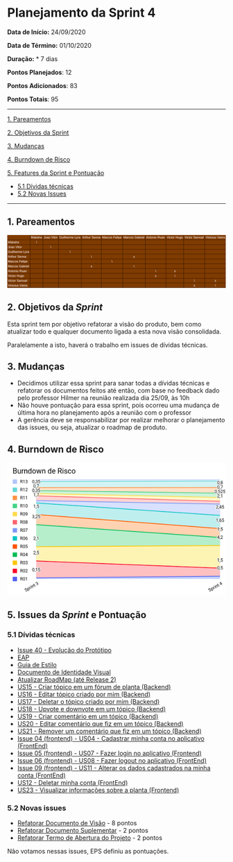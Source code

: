 # Planejamento da Sprint 4

**Data de Início:** 24/09/2020  

**Data de Término:** 01/10/2020

**Duração:** * 7 dias

**Pontos Planejados**: 12

**Pontos Adicionados**: 83

**Pontos Totais**: 95

-------

[1. Pareamentos](#1-pareamentos)

[2. Objetivos da Sprint](#2-objetivos-da-sprint)

[3. Mudanças](#3-mudanças)

[4. Burndown de Risco](#4-burndown-de-risco)

[5. Features da Sprint e Pontuação](#5-features-da-sprint-e-pontuação)
* [5.1 Dívidas técnicas](#51-dívidas-técnicas)
* [5.2 Novas Issues](#52-novas-issues)

-------
## 1. Pareamentos

![Pareamentos](img/pairing.png)

## 2. Objetivos da _Sprint_

Esta sprint tem por objetivo refatorar a visão do produto, bem como atualizar todo e qualquer documento ligada a esta nova visão consolidada.

Paralelamente a isto, haverá o trabalho em issues de dívidas técnicas.

## 3. Mudanças

* Decidimos utilizar essa sprint para sanar todas a dívidas técnicas e refatorar os documentos feitos até então, com base no feedback dado pelo professor Hilmer na reunião realizada dia 25/09, às 10h
* Não houve pontuação para essa sprint, pois ocorreu uma mudança de última hora no planejamento após a reunião com o professor
* A gerência deve se responsabilizar por realizar melhorar o planejamento das issues, ou seja, atualizar o roadmap de produto.

## 4. Burndown de Risco

![](img/risk_burndown.png)

## 5. Issues da _Sprint_ e Pontuação

### 5.1 Dívidas técnicas

* [Issue 40 - Evolução do Protótipo](https://github.com/fga-eps-mds/2020.1-Grupo2-wiki/issues/40)
* [EAP](#)
* [Guia de Estilo](#)
* [Documento de Identidade Visual](#)
* [Atualizar RoadMap (até Release 2)](#)
* [US15 - Criar tópico em um fórum de planta (Backend)](#) 
* [US16 - Editar tópico criado por mim (Backend)](#)
* [US17 - Deletar o tópico criado por mim (Backend)](#)
* [US18 - Upvote e downvote em um tópico (Backend)](#) 
* [US19 - Criar comentário em um tópico (Backend)](#)
* [US20 - Editar comentário que fiz em um tópico (Backend)](#)
* [US21 - Remover um comentário que fiz em um tópico (Backend)](#)
* [Issue 04 (frontend) - US04 - Cadastrar minha conta no aplicativo (FrontEnd)](https://github.com/fga-eps-mds/2020.1-Grupo2-FrontEnd/issues/4) 
* [Issue 05 (frontend) - US07 - Fazer login no aplicativo (Frontend)](https://github.com/fga-eps-mds/2020.1-Grupo2-FrontEnd/issues/6)
* [Issue 06 (frontend) - US08 - Fazer logout no aplicativo (FrontEnd)](https://github.com/fga-eps-mds/2020.1-Grupo2-FrontEnd/issues/6)
* [Issue 09 (frontend) - US11 - Alterar os dados cadastrados na minha conta (FrontEnd)](https://github.com/fga-eps-mds/2020.1-Grupo2-BackEnd/issues/9)
* [US12 - Deletar minha conta (FrontEnd)](https://github.com/fga-eps-mds/2020.1-Grupo2-FrontEnd/issues/7)
* [US23 - Visualizar informações sobre a planta (Frontend)](https://github.com/fga-eps-mds/2020.1-Grupo2-FrontEnd/issues/8)

### 5.2 Novas issues

* [Refatorar Documento de Visão](#) - 8 pontos
* [Refatorar Documento Suplementar](#) - 2 pontos
* [Refatorar Termo de Abertura do Projeto](#) - 2 pontos

Não votamos nessas issues, EPS definiu as pontuações.